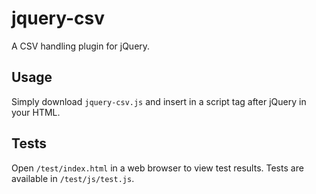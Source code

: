 # jquery-csv
A CSV handling plugin for jQuery.

## Usage

Simply download `jquery-csv.js` and insert in a script tag after jQuery in your HTML.

## Tests

Open `/test/index.html` in a web browser to view test results. Tests are available in `/test/js/test.js`.
